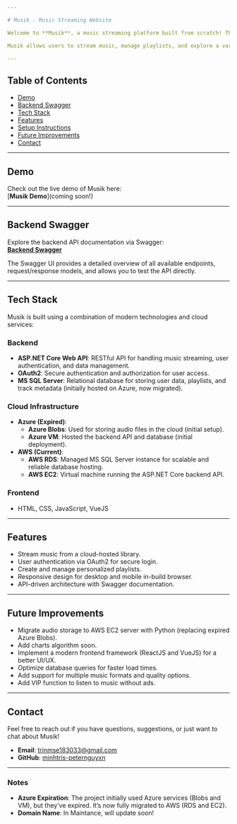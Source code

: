 ```yaml
---

# Musik - Music Streaming Website

Welcome to **Musik**, a music streaming platform built from scratch! This is my first project using **ASP.NET Core**, cloud data, and domain name integration. I hope you'll enjoy exploring it as much as I enjoyed building it!

Musik allows users to stream music, manage playlists, and explore a variety of tracks hosted in the cloud. This project showcases my journey into modern web development and cloud technologies.

---
```


## Table of Contents
- [Demo](#demo)
- [Backend Swagger](#backend-swagger)
- [Tech Stack](#tech-stack)
- [Features](#features)
- [Setup Instructions](#setup-instructions)
- [Future Improvements](#future-improvements)
- [Contact](#contact)

---

## Demo
Check out the live demo of Musik here:  
[**Musik Demo**](coming soon!) 

---

## Backend Swagger
Explore the backend API documentation via Swagger:  
[**Backend Swagger**](https://54.66.143.213:5000/swagger/index.html)

The Swagger UI provides a detailed overview of all available endpoints, request/response models, and allows you to test the API directly.

---

## Tech Stack
Musik is built using a combination of modern technologies and cloud services:

### Backend
- **ASP.NET Core Web API**: RESTful API for handling music streaming, user authentication, and data management.
- **OAuth2**: Secure authentication and authorization for user access.
- **MS SQL Server**: Relational database for storing user data, playlists, and track metadata (initially hosted on Azure, now migrated).

### Cloud Infrastructure
- **Azure (Expired)**:
  - **Azure Blobs**: Used for storing audio files in the cloud (initial setup).
  - **Azure VM**: Hosted the backend API and database (initial deployment).
- **AWS (Current)**:
  - **AWS RDS**: Managed MS SQL Server instance for scalable and reliable database hosting.
  - **AWS EC2**: Virtual machine running the ASP.NET Core backend API.

### Frontend
-  HTML, CSS, JavaScript, VueJS

---

## Features
- Stream music from a cloud-hosted library.
- User authentication via OAuth2 for secure login.
- Create and manage personalized playlists.
- Responsive design for desktop and mobile in-build browser.
- API-driven architecture with Swagger documentation.

---


## Future Improvements
- Migrate audio storage to AWS EC2 server with Python (replacing expired Azure Blobs).
- Add charts algorithm soon.
- Implement a modern frontend framework (ReactJS and VueJS) for a better UI/UX.
- Optimize database queries for faster load times.
- Add support for multiple music formats and quality options.
- Add VIP function to listen to music without ads.

---

## Contact
Feel free to reach out if you have questions, suggestions, or just want to chat about Musik!  
- **Email**: trinmse183033@gmail.com  
- **GitHub**: [minhtris-peternguyxn](https://github.com/minhtris-peternguyxn)

---

### Notes
- **Azure Expiration**: The project initially used Azure services (Blobs and VM), but they’ve expired. It’s now fully migrated to AWS (RDS and EC2).
- **Domain Name**: In Maintance, will update soon!
